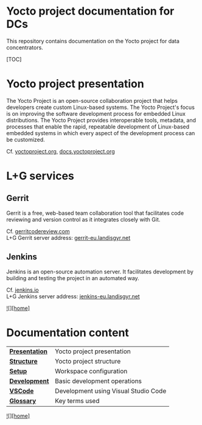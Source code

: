# Yocto project documentation for DCs

This repository contains documentation on the Yocto project for data concentrators.

[TOC]

# Yocto project presentation
The Yocto Project is an open-source collaboration project that helps developers create custom Linux-based systems.
The Yocto Project's focus is on improving the software development process for embedded Linux distributions.
The Yocto Project provides interoperable tools, metadata, and processes that enable the rapid, repeatable development of Linux-based embedded systems in which every aspect of the development process can be customized.

Cf. [yoctoproject.org](https://www.yoctoproject.org)\, [docs.yoctoproject.org](https://docs.yoctoproject.org)

# L+G services

## Gerrit
Gerrit is a free, web-based team collaboration tool that facilitates code reviewing and version control as it integrates closely with Git.

Cf. [gerritcodereview.com](https://www.gerritcodereview.com)\
L+G Gerrit server address: [gerrit-eu.landisgyr.net](https://gerrit-eu.landisgyr.net)

## Jenkins
Jenkins is an open-source automation server.
It facilitates development by building and testing the project in an automated way.

Cf. [jenkins.io](https://www.jenkins.io)\
L+G Jenkins server address: [jenkins-eu.landisgyr.net](https://jenkins-eu.landisgyr.net)

[![][home]](#yocto-project-documentation-for-dcs)

# Documentation content

|                                        |                                            |
|----------------------------------------|--------------------------------------------|
|**[Presentation](/presentation.md)**    | Yocto project presentation                 |
|**[Structure](/yocto/structure.md)**    | Yocto project structure                    |
|**[Setup](/yocto/setup.md)**            | Workspace configuration                    |
|**[Development](/yocto/development.md)**| Basic development operations               |
|**[VSCode](/vscode/vscode.md)**         | Development using Visual Studio Code       |
|**[Glossary](/glossary.md)**            | Key terms used                             |

[![][home]](#yocto-project-documentation-for-dcs)
